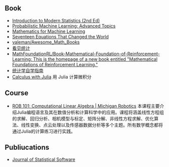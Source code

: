 ## Book
- [Introduction to Modern Statistics (2nd Ed)](https://openintro-ims2.netlify.app/)
- [Probabilistic Machine Learning: Advanced Topics](https://probml.github.io/pml-book/book2.html)
- [Mathematics for Machine Learning](https://mml-book.github.io/)
- [Seventeen Equations That Changed the World](https://www.softouch.on.ca/kb/data/17%20Equations%20That%20Changed%20The%20World.pdf)
- [valeman/Awesome_Math_Books](https://github.com/valeman/Awesome_Math_Books)
- [看见统计](https://seeing-theory.brown.edu/cn.html)
- [MathFoundationRL/Book-Mathematical-Foundation-of-Reinforcement-Learning: This is the homepage of a new book entitled "Mathematical Foundations of Reinforcement Learning."](https://github.com/MathFoundationRL/Book-Mathematical-Foundation-of-Reinforcement-Learning)
- [统计学自学指南](https://xuankaiwang.github.io/)
- [Calculus with Julia](https://jverzani.github.io/CalculusWithJuliaNotes.jl/) 用 Julia 计算微积分

## Course
- [ROB 101: Computational Linear Algebra | Michigan Robotics](https://robotics.umich.edu/academics/courses/course-offerings/rob101-fall-2020/) 本课程主要介绍Julia编程语言及其在数值分析和计算科学中的应用。课程将涵盖线性方程组的求解、回归分析、相机模型与标定、矩阵分解、非线性方程求解、优化算法、线性变换、点云处理以及传感器数据分析等多个主题。所有数学概念都将通过Julia的计算练习进行实践。

## Publiucations
- [Journal of Statistical Software](https://www.jstatsoft.org/index)
